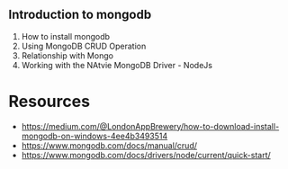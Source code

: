## Introduction to mongodb

1. How to install mongodb
2. Using MongoDB CRUD Operation
3. Relationship with Mongo
4. Working with the NAtvie MongoDB Driver - NodeJs

# Resources
- https://medium.com/@LondonAppBrewery/how-to-download-install-mongodb-on-windows-4ee4b3493514
- https://www.mongodb.com/docs/manual/crud/
- https://www.mongodb.com/docs/drivers/node/current/quick-start/
